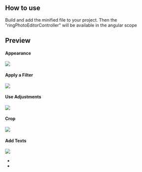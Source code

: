 <h2>How to use</h2>
<p>Build and add the minified file to your project. Then the "ringPhotoEditorController" will be available in the angular scope</p>

<h2>Preview</h2>

<h4>Appearance</h4>
<img src="https://lh3.googleusercontent.com/Dz9pjcBosRGv9nWpCbmyzfXU9xNWC7KjJsmMv5fgATpX9p4nKbiB35EHxiiQbtl8uKxU6WWQtPiQsh0e7hU2iLgPNpEZX1A_asTD7cNPcqpEtVvu8gdGSeOPtjcsPLA8pqlWX5x__vgsNdMy8KfO5QD2pKw9d8kSv8MTniHuXQOjhVMII-Hn3QLdeO6JVRlBCzi6p3Va6CdlgCiAIq6urvgdRC-B2eK0MpWC7xwSh6VWZWlq7wgIM1b45IIWauI67usPXrGbj9Njxmh4YKenIwqxi0dOdbwl5RopAcub_HZ7dncYAsHoFhxhPH1WyFIrUGwrJQ5WjYHBpojvtBXEAsVKJdi2k-CM_CChdUPp1g0UeEewk9_Um758fGxBFrovGffMxdOpITc_2kAozU_1Al269pcTQBx4Eh18GT91W4i05XN4quV9qIs3lU05ig-qetvfLL1DVpa8y5MVstJwuaobnC2ZOmN__4cbkfREAG3U2OmU-ACJBaUDgixfyxupDVfJbL9aZjUcbS_L4xzD-dw2PWAKiPH0mZK-wg1nwe86bqgzm2vpl8_B0lYnrVjv9GwSXEpNcUnS5wOl9FvHLs1mo9gfcLKiD3sVK_ehpo9RJX1G7BktEDWFEKCaPaR1TTqU06tvPnpyc8ShtDmBM6vHoK5oglnT7ZmMGQdcoUpLZqPz1Xj3GfSe2ihc6L9HPcMQmzplSTdpJlCMXkfUfSMs=w1295-h694-no"><br>

<h4>Apply a Filter</h4>
<img src="https://lh3.googleusercontent.com/jyih-lqzMNtoEBm3keCwDqZJP6o8Axnmnlg3Y4PUseTUP7wobMjEHJHKH86F7orcQV5UFyJFGeSDPplC8tXifHtg8JT9LHvJE3zOUkpIE8f5ddGluw0-S0yjG6XMyPWc7h26ihkXGGhI6cIAP1jQpnR7utx3gl4ixZ-t3fZZGl-DdozILDoid3vq5quy0RRgJqJOfuKQIkx1TbeUrEV6dy6w3vvqDpLjp0gCiUEr3yfz5Dxq3IH4r5K2Z1UBxr4T0f0XXD4hQ_ovXYmkr7MD32RsFMUieNXHp5Au0rJKE_oaydc6mmRLwK_WdQy0JwlcQW_E4aNnpCZ9kVglpzwr0XZZk7XIFoRhGHEtg0L3QGvk8wHYouppc7XCDO0Kdyx3Pqkh3NLu2JsLuYPXNA6xS-LqqN6wBJJZcBz0b3tbQiH83Q20coURkxYh94yNwh-hyB6oFdc-CdlCb9Akxe0VT8AeXOA8xHT8bMopnwei_hq0R90CSUyU1B950tDJ-8GbpiDK11FIMP52izYxKBjKaiew3i0Vcm20w4Ye-mmCrGT1T3axmUDo4eU6wl-PGZG2uHu5yAfwAn8oA8lxjpMOFqxgdqUXMJjKWNiEyj0g3_a5jzbB6sSP3maNO7SpFKrzKXy__mbkty0YJUSyOxGQee1CFP8-nj4TfEqkkziwfaWbg6_zPfIC6teEk1z_5UXYm7h7fgW58-tIMxh0jrb-Hpi8=w975-h498-no"><br>

<h4>Use Adjustments</h4>
<img src="https://lh3.googleusercontent.com/zvo13xv-5_HHAMHy4SVuo6GLRrE3w6RRD8utYtErmE02QHRG0PJuWIfrKrDdIyiTcJHVafaESwbmK_XIclK2n71_FW2CXSnZnDYY4GMmrXnFP7hoYZGt93ZrkCAd6etEjWtgzzdrRTLVsnZXv4FCjRy8nBBBzwt4IAFufmZi5Nv9akcfk0Vwu-W1rezznOlkXacS4Zi3lCRW8sXE5Oj2liNhbGgjLYZwymAfpduOuTzB_5RQ8SX-ICIozNohhR4QY5yErhf-CwSn_xsWHSmqPkTcRDEz2Kwivcb5ZoIQk9M9m0QmDkhfR2jXHy5iLtQHsqu17p7HIBPmmNShaJDXx3iANI4uSzroO4rW3c8dv-cgTv8JNrXnWT_Q4WdW8-4pvsl8zpC7_BooJfqtfeF82KzRvDz9bICatd1dgn5352529TjRX6xJl1-ovBHqyqyxmtHTmuzosSK98nkpNRWZCmJ5-3Dhgf810WC3nmY5AQZOsxjj-qSMu3bmQH08lGpvBXugYkSVGTQ7ljS5zQPF1ZR2BVOQKAb9gR6ObawzVW_5RZdp8BmmOh0mBPY_7vAXiy5czxtDBZzKg1a7vWC9aeGGbyyx_Y0gzPGHRpJkoJnaOkI0eRe6gG0UlKra1Nhpft4jyIZUU1i3pcuEKf2nqb6wjmEu1PdYyEalF_QqnfFVz8DLSYs_fu33xGp-McLrYjF8Zkb0R-QCFVtK656At-Rz=w975-h497-no"><br>

<h4>Crop</h4>
<img src="https://lh3.googleusercontent.com/JIxkKJIMVQSiENbe96s8F_SiDqlS_uPxxeB31_V5qXKxkIGfIwDsZIjCjj0dIshShqXlC20gLHIjy_LSmVUNwY8kKhXNpLW9ETj0OKbb1-iQuJ7gMJqqj8pGJ-gWae7Vc0bSAU_vtsS1DKjguQNqqG-ivJUKMdD4SYEUsq54M0DBUVcpUsTyGIj8NCWrH0PG5205ykpJuagyt1nZ3EeT-gskiqY8aq4FctsmcF9M8uXvQKHFDeu_fjK0EsNIhvsf9XWTbEL8ikIUVkU6bDEPUU-fdAyhtPN0mtGDiSz1FxUAfCLRv2pWHuWoy2Nfm15pP-NIoYQnieNNM2WCNzcKQdrMxdj--pMY3XiHH2rYCQoG5wlV9Y7d6FTvrnFjVEtPCHppYVG0Bg4jLJUBZjqmWgAQ7Elcu8qIkT34zOcMi61vKXGWqbgW3mrz3pM4UaisFhUPCnLxHAowFtZ0G6ti5dzia8oZGUyGt5FdhMY2uG7l5LMJ67ih9eORgM4Q-TpX4YQpO777t3qq7qKC-l0cMu1yHEnQ4NqP3T5ngWWgoGOLvTQG-TVA385uxqscvnWa87x7vgNwWaI1ioBlX8T3Oh0g2hTIP6QKB5ldiXQzHMRIumV9qduqQpGGUAHAbmRTbN2N15D_VgfD7iPufu7SKcD64tGlnLY8I6mkKmI9VuX4K9531r5qJINiNz42qU4ipkQ3v2uUpzeDm4xPHat6LHyO=w974-h497-no"><br>

<h4>Add Texts</h4>
<img src="https://lh3.googleusercontent.com/ugGw28vMarDkjmSzZifJpamJniUu953xBWdWjQ-4XLcsF2sJlNLzxaklRDOFhhVPmYLMKDycTYTsYwPLatkAh50efVoXzd4WqZ5oUoRRFuox01F9Slsh0avajLwh0XOEdmJUxq2A9uwGfZgKGafAsPjJXH9HcPOLkjq0ETVawNgPt4W7RixxEXv4GRdS9Qhejo6O6nu7V9KjiSwdUmUcDN8GqCK5d1tjxj5SjxhQwPIWW00jn71JdgL-P4_yMlp7PpxP5-rrKgyDtHsSkVqObz3bRg8lWrnxE4rGszjSVGFqQWcqbuS83ss30JAyPpOWjN8e7OUuKFTG1DAhAirOnsVpKsYQZsklfD9Zb1KgiKGL0GI7KEcm1FAHHeVC4MRQXLXQJ9947c6p8KdW-139dg_9VYcjD01UD_Ioj8sPWaRQ9v1sQPXyG17Jj6zocGp8KDeGsGHNuKrvWud1lOOtBr7geAi1ZfFCQvtqd5SD3w2Nk3QxlwpEgxVP1a3eh43lrK7YmJbm9GW987Zs6uMsQ_kpeGS4ThrbQiGUfOStknnQRfUea3Az_7V88w_8JlC3a_o_SeyJHIvMItgfQwmwJd2Wh7CFdsa_5YhO-w74b3iMWI30pJPiABtvkA8VVDNFr2a1moKtrwzVoc60EU9c8A8u7rrd1I4f2_oVvBNH-ac08YckZkMWOkaHkONmV8EQOFjyOfzaohAYbEBUkThqH68_=w975-h497-no"><br>
<ul><li><li></ul>
